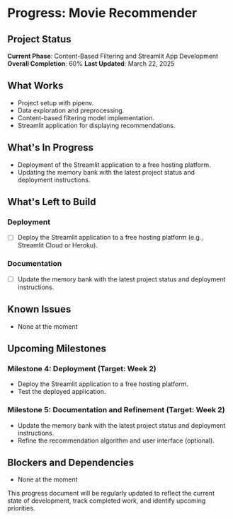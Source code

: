 # Progress: Movie Recommender

## Project Status
**Current Phase**: Content-Based Filtering and Streamlit App Development
**Overall Completion**: 60%
**Last Updated**: March 22, 2025

## What Works
- Project setup with pipenv.
- Data exploration and preprocessing.
- Content-based filtering model implementation.
- Streamlit application for displaying recommendations.

## What's In Progress
- Deployment of the Streamlit application to a free hosting platform.
- Updating the memory bank with the latest project status and deployment instructions.

## What's Left to Build

### Deployment
- [ ] Deploy the Streamlit application to a free hosting platform (e.g., Streamlit Cloud or Heroku).

### Documentation
- [ ] Update the memory bank with the latest project status and deployment instructions.

## Known Issues
- None at the moment

## Upcoming Milestones

### Milestone 4: Deployment (Target: Week 2)
- Deploy the Streamlit application to a free hosting platform.
- Test the deployed application.

### Milestone 5: Documentation and Refinement (Target: Week 2)
- Update the memory bank with the latest project status and deployment instructions.
- Refine the recommendation algorithm and user interface (optional).

## Blockers and Dependencies
- None at the moment

This progress document will be regularly updated to reflect the current state of development, track completed work, and identify upcoming priorities.
